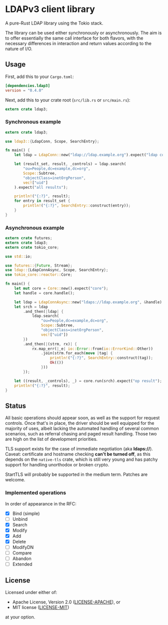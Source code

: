 # LDAPv3 client library

A pure-Rust LDAP library using the Tokio stack.

The library can be used either synchronously or asynchronously. The aim is to
offer essentially the same call interface for both flavors, with the necessary
differences in interaction and return values according to the nature of I/O.

## Usage

First, add this to your `Cargo.toml`:

```toml
[dependencies.ldap3]
version = "0.4.0"
```

Next, add this to your crate root (`src/lib.rs` or `src/main.rs`):

```rust
extern crate ldap3;
```

### Synchronous example

```rust
extern crate ldap3;

use ldap3::{LdapConn, Scope, SearchEntry};

fn main() {
    let ldap = LdapConn::new("ldap://ldap.example.org").expect("ldap conn");

    let (result_set, result, _controls) = ldap.search(
        "ou=People,dc=example,dc=org",
        Scope::Subtree,
        "objectClass=inetOrgPerson",
        vec!["uid"]
    ).expect("all results");

    println!("{:?}", result);
    for entry in result_set {
        println!("{:?}", SearchEntry::construct(entry));
    }
}
```

### Asynchronous example

```rust
extern crate futures;
extern crate ldap3;
extern crate tokio_core;

use std::io;

use futures::{Future, Stream};
use ldap::{LdapConnAsync, Scope, SearchEntry};
use tokio_core::reactor::Core;

fn main() {
    let mut core = Core::new().expect("core");
    let handle = core.handle();

    let ldap = LdapConnAsync::new("ldaps://ldap.example.org", &handle).expect("ldap conn");
    let srch = ldap
        .and_then(|ldap| {
            ldap.search(
                "ou=People,dc=example,dc=org",
                Scope::Subtree,
                "objectClass=inetOrgPerson",
                vec!["uid"])
        })
        .and_then(|(strm, rx)| {
            rx.map_err(|_e| io::Error::from(io::ErrorKind::Other))
                .join(strm.for_each(move |tag| {
                    println!("{:?}", SearchEntry::construct(tag));
                    Ok(())
                }))
        });

    let ((result, _controls), _) = core.run(srch).expect("op result");
    println!("{:?}", result);
}
```

## Status

All basic operations should appear soon, as well as the support for request
controls. Once that's in place, the driver should be well equipped for the
majority of uses, albeit lacking the automated handling of several common
scenarios, such as referral chasing and paged result handling. Those two are
high on the list of development priorities.

TLS support exists for the case of immediate negotiation (aka __ldaps://__).
Caveat: certificate and hostname checking __can't be turned off__, as this
depends on the `native-tls` crate, which is still very young and has patchy
support for handling unorthodox or broken crypto.

StartTLS will probably be supported in the medium term. Patches are welcome.

### Implemented operations

In order of appearance in the RFC:

- [x] Bind (simple)
- [ ] Unbind
- [x] Search
- [x] Modify
- [x] Add
- [x] Delete
- [ ] ModifyDN
- [ ] Compare
- [ ] Abandon
- [ ] Extended

## License

Licensed under either of:

 * Apache License, Version 2.0 ([LICENSE-APACHE](LICENSE-APACHE)), or
 * MIT license ([LICENSE-MIT](LICENSE-MIT))

at your option.
